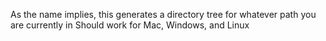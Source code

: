 As the name implies, this generates a directory tree for whatever path you are currently in
Should work for Mac, Windows, and Linux